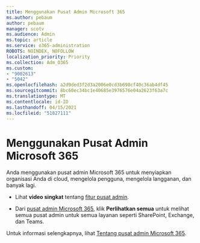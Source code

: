 ```yaml
---
title: Menggunakan Pusat Admin Microsoft 365
ms.author: pebaum
author: pebaum
manager: scotv
ms.audience: Admin
ms.topic: article
ms.service: o365-administration
ROBOTS: NOINDEX, NOFOLLOW
localization_priority: Priority
ms.collection: Adm_O365
ms.custom:
- "9002613"
- "5042"
ms.openlocfilehash: a2d9ded3f2d3a2006e0cd3b698cf40c36ab4df45
ms.sourcegitcommit: 8bc60ec34bc1e40685e3976576e04a2623f63a7c
ms.translationtype: MT
ms.contentlocale: id-ID
ms.lasthandoff: 04/15/2021
ms.locfileid: "51827111"
---
```

# <a name="using-the-microsoft-365-admin-center"></a>Menggunakan Pusat Admin Microsoft 365

Anda menggunakan pusat admin Microsoft 365 untuk menyiapkan organisasi Anda di cloud, mengelola pengguna, mengelola langganan, dan banyak lagi.

- Lihat **video singkat** tentang [fitur pusat admin](https://www.microsoft.com/videoplayer/embed/RWfvDL).

- Dari [pusat admin Microsoft 365](https://admin.microsoft.com/AdminPortal/Home#/homepage), klik **Perlihatkan semua** untuk melihat semua pusat admin untuk semua layanan seperti SharePoint, Exchange, dan Teams.

Untuk informasi selengkapnya, lihat [Tentang pusat admin Microsoft 365](https://docs.microsoft.com/microsoft-365/admin/admin-overview/about-the-admin-center).
